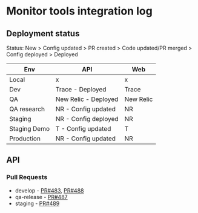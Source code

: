 # Monitor tools integration log

## Deployment status
Status: New > Config updated > PR created > Code updated/PR merged > Config deployed > Deployed

Env          | API | Web
-------------|-----|-----
Local        | x | x
Dev          | Trace - Deployed | Trace
QA           | New Relic - Deployed | New Relic
QA research  | NR - Config updated | NR
Staging      | NR - Config deployed | NR
Staging Demo | T - Config updated | T
Production   | NR - Config updated | NR

## API
### Pull Requests
- develop -
[PR#483](https://github.com/dropininc/dropin-api-v2/pull/483),
[PR#488](https://github.com/dropininc/dropin-api-v2/pull/488)
- qa-release - [PR#487](https://github.com/dropininc/dropin-api-v2/pull/487)
- staging - [PR#489](https://github.com/dropininc/dropin-api-v2/pull/489)


